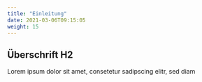```yaml
---
title: "Einleitung"
date: 2021-03-06T09:15:05
weight: 15
---
```


## Überschrift H2

Lorem ipsum dolor sit amet, consetetur sadipscing elitr, sed diam 